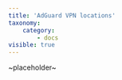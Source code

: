 ```yaml
---
title: 'AdGuard VPN locations'
taxonomy:
    category:
        - docs
visible: true
---
```


~placeholder~